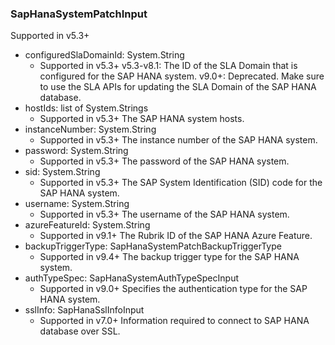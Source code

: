 ### SapHanaSystemPatchInput
Supported in v5.3+

- configuredSlaDomainId: System.String
  - Supported in v5.3+
      v5.3-v8.1: The ID of the SLA Domain that is configured for the SAP HANA system.
      v9.0+: Deprecated. Make sure to use the SLA APIs for updating the SLA Domain of the SAP HANA database.
- hostIds: list of System.Strings
  - Supported in v5.3+
      The SAP HANA system hosts.
- instanceNumber: System.String
  - Supported in v5.3+
      The instance number of the SAP HANA system.
- password: System.String
  - Supported in v5.3+
      The password of the SAP HANA system.
- sid: System.String
  - Supported in v5.3+
      The SAP System Identification (SID) code for the SAP HANA system.
- username: System.String
  - Supported in v5.3+
      The username of the SAP HANA system.
- azureFeatureId: System.String
  - Supported in v9.1+
      The Rubrik ID of the SAP HANA Azure Feature.
- backupTriggerType: SapHanaSystemPatchBackupTriggerType
  - Supported in v9.4+
      The backup trigger type for the SAP HANA system.
- authTypeSpec: SapHanaSystemAuthTypeSpecInput
  - Supported in v9.0+
      Specifies the authentication type for the SAP HANA system.
- sslInfo: SapHanaSslInfoInput
  - Supported in v7.0+
      Information required to connect to SAP HANA database over SSL.
